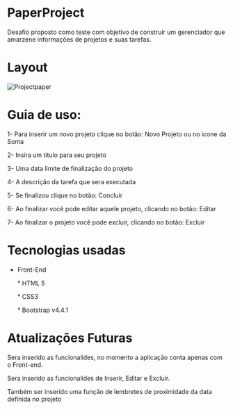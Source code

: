 # PaperProject

Desafio proposto como teste com objetivo de construir um gerenciador que amarzene informações de projetos e suas tarefas.

# Layout

![Projectpaper](https://user-images.githubusercontent.com/39267536/76452177-71ecea80-63af-11ea-8101-83ae04fd3c32.PNG)


# Guia de uso:

1- Para inserir um novo projeto clique no botão: Novo Projeto ou no icone da Soma

2- Insira um titulo para seu projeto

3- Uma data limite de finalização do projeto

4- A descrição da tarefa que sera executada

5- Se finalizou clique no botão: Concluir

6- Ao finalizar você pode editar aquele projeto, clicando no botão: Editar

7- Ao finalizar o projeto você pode excluir, clicando no botão: Excluir

# Tecnologias usadas

* Front-End

	° HTML 5

	° CSS3

	° Bootstrap v4.4.1

# Atualizações Futuras

Sera inserido as funcionalides, no momento a aplicação conta apenas com o Front-end.

Sera inserido as funcionalides de Inserir, Editar e Excluir.

Também ser inserido uma função de lembretes de proximidade da data definida no projeto
